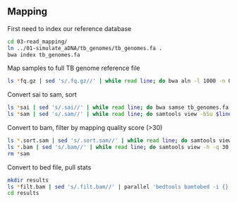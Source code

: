 ## Mapping

First need to index our reference database

```bash
cd 03-read_mapping/
ln ../01-simulate_aDNA/tb_genomes/tb_genomes.fa .
bwa index tb_genomes.fa
```

Map samples to full TB genome reference file

```bash
ls *fq.gz | sed 's/.fq.gz//' | while read line; do bwa aln -l 1000 -n 0.1 -t 8 tb_genomes.fa ../02-mock_community_generation/spiked_in/$line.fq.gz > $line.sai ; done
```

Convert sai to sam, sort

```bash
ls *sai | sed 's/.sai//' | while read line; do bwa samse tb_genomes.fa $line.sai $line.fq.gz > $line.sam; done
ls *sam | sed 's/.sam//' | while read line; do samtools view -bSu $line.sam | samtools sort - > $line.sort.sam; done
```

Convert to bam, filter by mapping quality score (>30)

```bash
ls *.sort.sam | sed 's/.sort.sam//' | while read line; do samtools view -bS $line.sort.sam > $line.bam; done
ls *.bam | sed 's/.bam//' | while read line; do samtools view -h -q 30 $line.bam > $line.filt.bam; done
rm *sam
```

Convert to bed file, pull stats

```bash
mkdir results
ls *filt.bam | sed 's/.filt.bam//' | parallel 'bedtools bamtobed -i {}.filt.bam > results/{}.bed'
cd results
```
